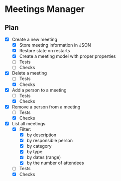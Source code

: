 # Meetings Manager

## Plan

- [x] Create a new meeting 
  - [x] Store meeting information in JSON
  - [x] Restore state on restarts
  - [x] Create a meeting model with proper properties
  - [ ] Tests
  - [ ] Checks
- [x] Delete a meeting
  - [ ] Tests 
  - [x] Checks
- [x] Add a person to a meeting
  - [ ] Tests 
  - [x] Checks
- [x] Remove a person from a meeting
  - [ ] Tests
  - [x] Checks
- [x] List all meetings
  - [x] Filter:
    - [x] by description 
    - [x] by responsible person 
    - [x] by category 
    - [x] by type 
    - [x] by dates (range) 
    - [x] by the number of attendees 
  - [ ] Tests
  - [x] Checks
